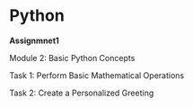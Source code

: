 # Python
**Assignmnet1**

Module 2: Basic Python Concepts

 Task 1: Perform Basic Mathematical Operations
 
 
 Task 2: Create a Personalized Greeting
 
 


